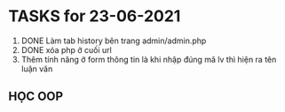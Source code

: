 # TASKS for 23-06-2021

1. DONE Làm tab history bên trang admin/admin.php
2. DONE xóa php ở cuối url
3. Thêm tính năng ở form thông tin là khi nhập đúng mã lv thì hiện ra tên luận văn

## HỌC OOP